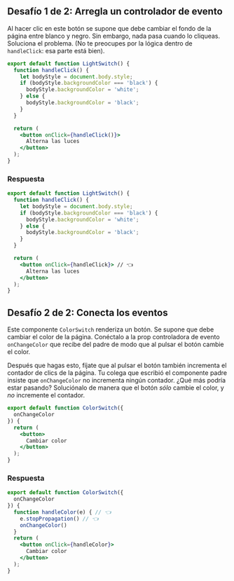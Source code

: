 ## Desafío 1 de 2: Arregla un controlador de evento

Al hacer clic en este botón se supone que debe cambiar el fondo de la página entre blanco y negro. Sin embargo, nada pasa cuando lo cliqueas. Soluciona el problema. (No te preocupes por la lógica dentro de `handleClick`: esa parte está bien).

```jsx
export default function LightSwitch() {
  function handleClick() {
    let bodyStyle = document.body.style;
    if (bodyStyle.backgroundColor === 'black') {
      bodyStyle.backgroundColor = 'white';
    } else {
      bodyStyle.backgroundColor = 'black';
    }
  }

  return (
    <button onClick={handleClick()}>
      Alterna las luces
    </button>
  );
}
```

### Respuesta

```jsx
export default function LightSwitch() {
  function handleClick() {
    let bodyStyle = document.body.style;
    if (bodyStyle.backgroundColor === 'black') {
      bodyStyle.backgroundColor = 'white';
    } else {
      bodyStyle.backgroundColor = 'black';
    }
  }

  return (
    <button onClick={handleClick}> // 👈
      Alterna las luces
    </button>
  );
}
```

## Desafío 2 de 2: Conecta los eventos

Este componente `ColorSwitch` renderiza un botón. Se supone que debe cambiar el color de la página. Conéctalo a la prop controladora de evento `onChangeColor` que recibe del padre de modo que al pulsar el botón cambie el color.

Después que hagas esto, fíjate que al pulsar el botón también incrementa el contador de clics de la página. Tu colega que escribió el componente padre insiste que `onChangeColor` no incrementa ningún contador. ¿Qué más podría estar pasando? Soluciónalo de manera que el botón _sólo_ cambie el color, y _no_ incremente el contador.

```jsx
export default function ColorSwitch({
  onChangeColor
}) {
  return (
    <button>
      Cambiar color
    </button>
  );
}
```

### Respuesta

```jsx
export default function ColorSwitch({
  onChangeColor
}) {
  function handleColor(e) { // 👈
    e.stopPropagation() // 👈
    onChangeColor()
  }
  return (
    <button onClick={handleColor}>
      Cambiar color
    </button>
  );
}
```